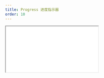 ```yaml
---
title: Progress 进度指示器
order: 10
---
```


<Iframe src="//mc.fusion.design/demos/comp_groups/@alifd/next/progress?theme=@alifd/theme-design-pro" />
